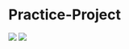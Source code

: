 # Practice-Project
<img src ="https://github.com/aryan-ya/Practice-Project/assets/107910961/130566a7-6c08-4780-bd61-9b502380a864" />
<img src="https://github.com/aryan-ya/Practice-Project/assets/107910961/f3324b4d-382f-4246-8f17-99ba7effd48a" />
